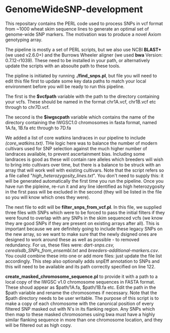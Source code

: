 # GenomeWideSNP-development

This repositary contains the PERL code used to process SNPs in vcf format from ~1000 wheat skim sequence lines to generate an optimal set of genome-wide SNP markers.  The motivation was to produce a novel Axiom genotyping array.

The pipeline is mostly a set of PERL scripts, but we also use NCBI <b>BLAST+</b> (we used v2.6.0+) and the Burrows Wheeler aligner (we used <b>bwa</b> Version: 0.7.12-r1039). These need to be installed in your path, or alternatively update the scripts with an absoulte path to these tools. 

The pipline is initiated by running <b>./find_snps.pl</b>, but  file you will need to edit this file first to update some key data paths to match your local environment before you will be ready to run this pipeline. 

The first is the <b>$vcfpath</b> variable with the path to the directory containing your vcfs.  These should be named in the format chr1A.vcf, chr1B.vcf etc through to chr7D.vcf.

The second is the <b>$iwgscpath</b> variable which contains the name of the directory containing the IWGSC1.0 chromosomes in fasta format, named 1A.fa, 1B.fa etc through to 7D.fa

We added a list of core watkins landraces in our pipeline to include <i>(core_watkins.txt)</i>. THe logic here was to balance the number of modern cultivars used for SNP selection against the much higher number of landraces available, to prevent ascertainment bias. Including some landraces is good as these will contain rare alleles which breeders will wish to bring into cultivars over time, but there is a balance to be struck with an array that will work well with existing cultivars. Note that the script refers so a file called "<i>high_heterozygosity_lines.txt</i>".  You don't need to supply this: it will be generated automatically the first time you run the pipeline.  Once you have run the pipleine, re-run it and any line identified as high heterozygosity in the first pass will be excluded in the second (they will be listed in the file so you will know which ones they were).

The next file to edit will be <b>filter_snps_from_vcf.pl</b>. In this file, we supplied three files with SNPs which were to be forced to pass the initial filters if they were found to overlap with any SNPs in the skim sequenced vcfs (we know they are good SNPs if they are present on existing arrays after all). This is important because we are definitely going to include these legacy SNPs on the new array, so we want to make sure that the newly dsigned ones are designed to work around these as well as possible - to removed redundancy. For us, these files were: <i>dart-snps.csv, cerealsdb_SNPs_from_ensembl.txt</i> and <i>breeders-additional-markers.csv</i>. You could combine these into one or add more files: just update the file list accordingly.  This step also optionally adds snpEff annotation to SNPs and this will need to be available and its path correctly specified on line 122. 

<b>create_masked_chromosome_sequence.pl</b> to provide it with a path to a local copy of the IWGSC v1.0 chromosome sequences in FASTA format. These shoud appear as $path/1A.fa, $path/1B.fa etc.  Edit the path in the $path variable and rename the chromosomes if necessary. Note that the $path directory needs to be user writable.  The purpose of this script is to make a copy of each chromosome with the canonical position of every filtered SNP masked out with N's in its flanking region. Any SNPs which then map to these masked chromosomes using bwa must have a highly similar flanking sequence in more than one chromosome location, and they will be filtered out as high copy.  


